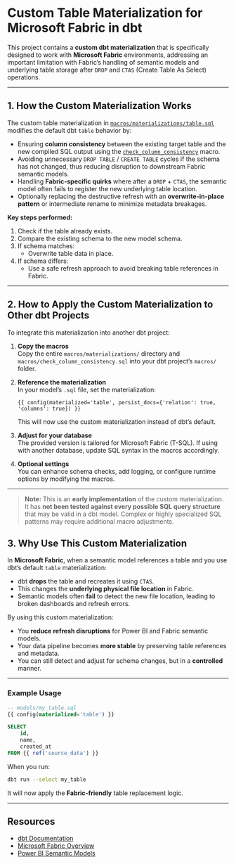 # Custom Table Materialization for Microsoft Fabric in dbt

This project contains a **custom dbt materialization** that is specifically designed to work with **Microsoft Fabric** environments, addressing an important limitation with Fabric’s handling of semantic models and underlying table storage after `DROP` and `CTAS` (Create Table As Select) operations.

---

## 1. How the Custom Materialization Works

The custom table materialization in [`macros/materializations/table.sql`](macros/materializations/table.sql) modifies the default dbt `table` behavior by:

- Ensuring **column consistency** between the existing target table and the new compiled SQL output using the [`check_column_consistency`](macros/check_column_consistency.sql) macro.
- Avoiding unnecessary `DROP TABLE` / `CREATE TABLE` cycles if the schema has not changed, thus reducing disruption to downstream Fabric semantic models.
- Handling **Fabric-specific quirks** where after a `DROP` + `CTAS`, the semantic model often fails to register the new underlying table location.
- Optionally replacing the destructive refresh with an **overwrite-in-place pattern** or intermediate rename to minimize metadata breakages.

**Key steps performed:**
1. Check if the table already exists.
2. Compare the existing schema to the new model schema.
3. If schema matches:
   - Overwrite table data in place.
4. If schema differs:
   - Use a safe refresh approach to avoid breaking table references in Fabric.
   
---

## 2. How to Apply the Custom Materialization to Other dbt Projects

To integrate this materialization into another dbt project:

1. **Copy the macros**  
   Copy the entire `macros/materializations/` directory and `macros/check_column_consistency.sql` into your dbt project’s `macros/` folder.

2. **Reference the materialization**  
   In your model’s `.sql` file, set the materialization:
   ```jinja
   {{ config(materialized='table', persist_docs={'relation': true, 'columns': true}) }}
   ```
   This will now use the custom materialization instead of dbt’s default.

3. **Adjust for your database**  
   The provided version is tailored for Microsoft Fabric (T-SQL). If using with another database, update SQL syntax in the macros accordingly.

4. **Optional settings**  
   You can enhance schema checks, add logging, or configure runtime options by modifying the macros.

---

> **Note:** This is an **early implementation** of the custom materialization.
> It has **not been tested against every possible SQL query structure** that may be valid in a dbt model.
> Complex or highly specialized SQL patterns may require additional macro adjustments.

## 3. Why Use This Custom Materialization

In **Microsoft Fabric**, when a semantic model references a table and you use dbt’s default `table` materialization:
- dbt **drops** the table and recreates it using `CTAS`.
- This changes the **underlying physical file location** in Fabric.
- Semantic models often **fail** to detect the new file location, leading to broken dashboards and refresh errors.

By using this custom materialization:
- You **reduce refresh disruptions** for Power BI and Fabric semantic models.
- Your data pipeline becomes **more stable** by preserving table references and metadata.
- You can still detect and adjust for schema changes, but in a **controlled** manner.

---

### Example Usage

```sql
-- models/my_table.sql
{{ config(materialized='table') }}

SELECT
    id,
    name,
    created_at
FROM {{ ref('source_data') }}
```

When you run:
```bash
dbt run --select my_table
```
It will now apply the **Fabric-friendly** table replacement logic.

---

## Resources
- [dbt Documentation](https://docs.getdbt.com/docs/introduction)
- [Microsoft Fabric Overview](https://learn.microsoft.com/en-us/fabric/)
- [Power BI Semantic Models](https://learn.microsoft.com/en-us/power-bi/connect-data/semanticmodels)

